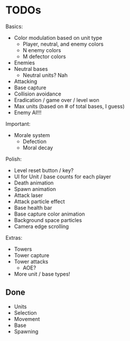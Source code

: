 # TODOs

Basics:
- Color modulation based on unit type
  - Player, neutral, and enemy colors
  - N enemy colors
  - M defector colors
- Enemies
- Neutral bases
  - Neutral units? Nah
- Attacking
- Base capture
- Collision avoidance
- Eradication / game over / level won
- Max units (based on # of total bases, I guess)
- Enemy AI!!!

Important:
- Morale system
  - Defection
  - Moral decay

Polish:
- Level reset button / key?
- UI for Unit / base counts for each player
- Death animation
- Spawn animation
- Attack laser
- Attack particle effect
- Base health bar
- Base capture color animation
- Background space particles
- Camera edge scrolling

Extras:
- Towers
- Tower capture
- Tower attacks
  - AOE?
- More unit / base types!

## Done

- Units
- Selection
- Movement
- Base
- Spawning
